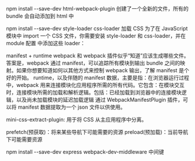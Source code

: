 npm install --save-dev html-webpack-plugin
创建了一个全新的文件，所有的 bundle 会自动添加到 html 中 


npm install --save-dev style-loader css-loader
加载 CSS
为了在 JavaScript 模块中 import 一个 CSS 文件，你需要安装 style-loader 和 css-loader，并在 module 配置 中添加这些 loader：


manifest   +  runtime
webpack 和 webpack 插件似乎“知道”应该生成哪些文件。答案是，webpack 通过 manifest，可以追踪所有模块到输出 bundle 之间的映射。如果你想要知道如何以其他方式来控制 webpack 输出，了解 manifest 是个好的开始。
runtime，以及伴随的 manifest 数据，主要是指：在浏览器运行过程中，webpack 用来连接模块化应用程序所需的所有代码。它包含：在模块交互时，连接模块所需的加载和解析逻辑。包括：已经加载到浏览器中的连接模块逻辑，以及尚未加载模块的延迟加载逻辑
通过 WebpackManifestPlugin 插件，可以将 manifest 数据提取为一个 json 文件以供使用。


mini-css-extract-plugin: 用于将 CSS 从主应用程序中分离。

prefetch(预获取)：将来某些导航下可能需要的资源
preload(预加载)：当前导航下可能需要资源

npm install --save-dev express webpack-dev-middleware  中间键


